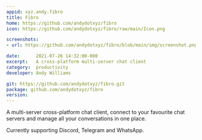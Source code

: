 ```yaml
---
appid: xyz.andy.fibro
title: Fibro
home: https://github.com/andydotxyz/fibro
icon: https://github.com/andydotxyz/fibro/raw/main/Icon.png

screenshots:
- url: https://github.com/andydotxyz/fibro/blob/main/img/screenshot.png?raw=true

date:      2021-07-26 14:32:00-000
excerpt:   A cross-platform multi-server chat client
category:  productivity
developer: Andy Williams

git: https://github.com/andydotxyz/fibro.git
package: github.com/andydotxyz/fibro
version: 
---
```


A multi-server cross-platform chat client, connect to your favourite chat servers and manage all your conversations in one place.

Currently supporting Discord, Telegram and WhatsApp.
